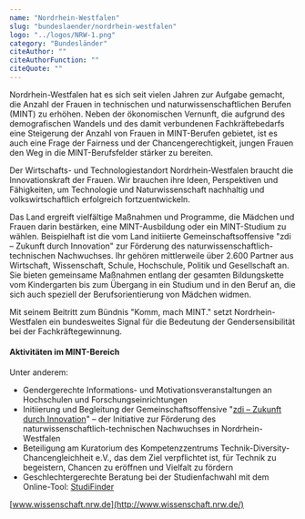 ```yaml
---
name: "Nordrhein-Westfalen"
slug: "bundeslaender/nordrhein-westfalen"
logo: "../logos/NRW-1.png"
category: "Bundesländer"
citeAuthor: ""
citeAuthorFunction: ""
citeQuote: ""
---
```


Nordrhein-Westfalen hat es sich seit vielen Jahren zur Aufgabe gemacht, die Anzahl der Frauen in technischen und naturwissenschaftlichen Berufen (MINT) zu erhöhen. Neben der ökonomischen Vernunft, die aufgrund des demografischen Wandels und des damit verbundenen Fachkräftebedarfs eine Steigerung der Anzahl von Frauen in MINT-Berufen gebietet, ist es auch eine Frage der Fairness und der Chancengerechtigkeit, jungen Frauen den Weg in die MINT-Berufsfelder stärker zu bereiten.

Der Wirtschafts- und Technologiestandort Nordrhein-Westfalen braucht die Innovationskraft der Frauen. Wir brauchen ihre Ideen, Perspektiven und Fähigkeiten, um Technologie und Naturwissenschaft nachhaltig und volkswirtschaftlich erfolgreich fortzuentwickeln.

Das Land ergreift vielfältige Maßnahmen und Programme, die Mädchen und Frauen darin bestärken, eine MINT-Ausbildung oder ein MINT-Studium zu wählen. Beispielhaft ist die vom Land initiierte Gemeinschaftsoffensive "zdi – Zukunft durch Innovation" zur Förderung des naturwissenschaftlich-technischen Nachwuchses. Ihr gehören mittlerweile über 2.600 Partner aus Wirtschaft, Wissenschaft, Schule, Hochschule, Politik und Gesellschaft an. Sie bieten gemeinsame Maßnahmen entlang der gesamten Bildungskette vom Kindergarten bis zum Übergang in ein Studium und in den Beruf an, die sich auch speziell der Berufsorientierung von Mädchen widmen.

Mit seinem Beitritt zum Bündnis "Komm, mach MINT." setzt Nordrhein-Westfalen ein bundesweites Signal für die Bedeutung der Gendersensibilität bei der Fachkräftegewinnung.

#### Aktivitäten im MINT-Bereich

Unter anderem:

- Gendergerechte Informations- und Motivationsveranstaltungen an Hochschulen und Forschungseinrichtungen
- Initiierung und Begleitung der Gemeinschaftsoffensive "[zdi – Zukunft durch Innovation](http://www.zdi-portal.de/)" – der Initiative zur Förderung des naturwissenschaftlich-technischen Nachwuchses in Nordrhein-Westfalen
- Beteiligung am Kuratorium des Kompetenzzentrums Technik-Diversity-Chancengleichheit e.V., das dem Ziel verpflichtet ist, für Technik zu begeistern, Chancen zu eröffnen und Vielfalt zu fördern
- Geschlechtergerechte Beratung bei der Studienfachwahl mit dem Online-Tool: [StudiFinder](https://www.arbeitsagentur.de/bildung/studium)

[www.wissenschaft.nrw.de](http://www.wissenschaft.nrw.de/)
